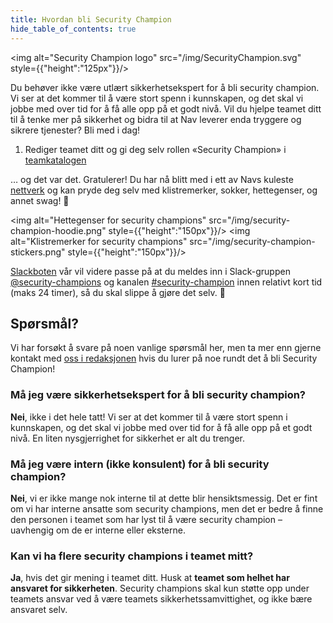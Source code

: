 ```yaml
---
title: Hvordan bli Security Champion
hide_table_of_contents: true
---
```


<img alt="Security Champion logo" src="/img/SecurityChampion.svg" style={{"height":"125px"}}/>

Du behøver ikke være utlært sikkerhetsekspert for å bli security champion. Vi ser at det kommer til å være stort spenn i kunnskapen, og det skal vi jobbe med over tid for å få alle opp på et godt nivå. Vil du hjelpe teamet ditt til å tenke mer på sikkerhet og bidra til at Nav leverer enda tryggere og sikrere tjenester? Bli med i dag!

1. Rediger teamet ditt og gi deg selv rollen «Security Champion» i [teamkatalogen](https://teamkatalog.nav.no/)

… og det var det. Gratulerer! Du har nå blitt med i ett av Navs kuleste [nettverk](/docs/om-security-champions) og kan pryde deg selv med klistremerker, sokker, hettegenser, og annet swag! 🥳

<img alt="Hettegenser for security champions" src="/img/security-champion-hoodie.png" style={{"height":"150px"}}/>
<img alt="Klistremerker for security champions" src="/img/security-champion-stickers.png" style={{"height":"150px"}}/>

[Slackboten](https://github.com/navikt/security-champion-slackbot) vår vil videre passe på at du meldes inn i Slack-gruppen [@security-champions](https://app.slack.com/client/T5LNAMWNA/browse-user-groups/user_groups/S01MX7W3LB0) og kanalen [#security-champion](https://nav-it.slack.com/archives/CN8N938K1) innen relativt kort tid (maks 24 timer), så du skal slippe å gjøre det selv. 🙂

## Spørsmål?

Vi har forsøkt å svare på noen vanlige spørsmål her, men ta mer enn gjerne kontakt med [oss i redaksjonen](https://teamkatalog.nav.no/team/b5915f11-0740-4a2e-b767-6ac5c407e9c7) hvis du lurer på noe rundt det å bli Security Champion!

### Må jeg være sikkerhetsekspert for å bli security champion?

**Nei**, ikke i det hele tatt! Vi ser at det kommer til å være stort spenn i kunnskapen, og det skal vi jobbe med over tid for å få alle opp på et godt nivå. En liten nysgjerrighet for sikkerhet er alt du trenger.

### Må jeg være intern (ikke konsulent) for å bli security champion?

**Nei**, vi er ikke mange nok interne til at dette blir hensiktsmessig. Det er fint om vi har interne ansatte som security champions, men det er bedre å finne den personen i teamet som har lyst til å være security champion – uavhengig om de er interne eller eksterne.

### Kan vi ha flere security champions i teamet mitt?

**Ja**, hvis det gir mening i teamet ditt. Husk at **teamet som helhet har ansvaret for sikkerheten**. Security champions skal kun støtte opp under teamets ansvar ved å være teamets sikkerhetssamvittighet, og ikke bære ansvaret selv.
